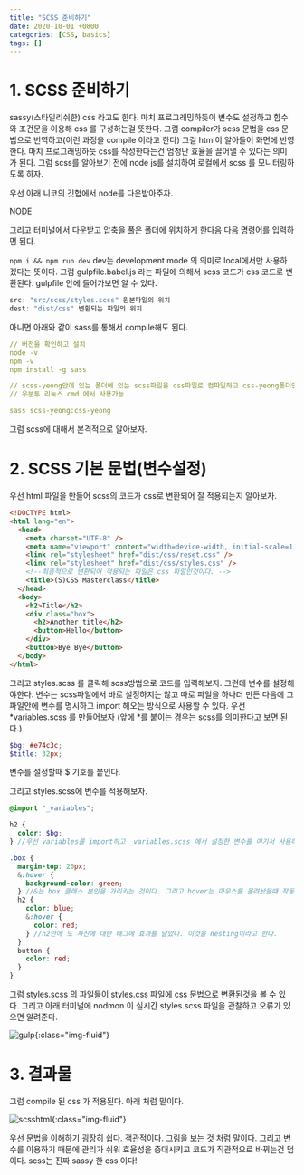 ```yaml
---
title: "SCSS 준비하기"
date: 2020-10-01 +0800
categories: [CSS, basics]
tags: []
---
```


# 1. SCSS 준비하기

sassy(스타일리쉬한) css 라고도 한다. 마치 프로그래밍하듯이 변수도 설정하고 함수와 조건문을 이용해 css 를 구성하는걸 뜻한다. 그럼 compiler가 scss 문법을 css 문법으로 번역하고(이런 과정을 compile 이라고 한다) 그걸 html이 알아들어 화면에 반영한다. 마치 프로그래밍하듯 css를 작성한다는건 엄청난 효율을 끌어낼 수 있다는 의미가 된다. 그럼 scss를 알아보기 전에 node js를 설치하여 로컬에서 scss 를 모니터링하도록 하자.

우선 아래 니코의 깃헙에서 node를 다운받아주자.

[NODE](https://github.com/nomadcoders/scss-masterclass)

그리고 터미널에서 다운받고 압축을 풀은 폴더에 위치하게 한다음 다음 명령어를 입력하면 된다.

`npm i && npm run dev` dev는 development mode 의 의미로 local에서만 사용하겠다는 뜻이다. 그럼 gulpfile.babel.js 라는 파일에 의해서 scss 코드가 css 코드로 변환된다. gulpfile 안에 들어가보면 알 수 있다.

```javascript
src: "src/scss/styles.scss" 원본파일의 위치
dest: "dist/css" 변환되는 파일의 위치
```

아니면 아래와 같이 sass를 통해서 compile해도 된다.

```yaml
// 버전을 확인하고 설치
node -v
npm -v
npm install -g sass

// scss-yeong안에 있는 폴더에 있는 scss파일을 css파일로 컴파일하고 css-yeong폴더안에 보관.
// 우분투 리눅스 cmd 에서 사용가능

sass scss-yeong:css-yeong
```

그럼 scss에 대해서 본격적으로 알아보자.

# 2. SCSS 기본 문법(변수설정)

우선 html 파일을 만들어 scss의 코드가 css로 변환되어 잘 적용되는지 알아보자.

```html
<!DOCTYPE html>
<html lang="en">
  <head>
    <meta charset="UTF-8" />
    <meta name="viewport" content="width=device-width, initial-scale=1.0" />
    <link rel="stylesheet" href="dist/css/reset.css" />
    <link rel="stylesheet" href="dist/css/styles.css" />
    <!--최종적으로 변환되어 적용되는 파일은 css 파일인것이다. -->
    <title>(S)CSS Masterclass</title>
  </head>
  <body>
    <h2>Title</h2>
    <div class="box">
      <h2>Another title</h2>
      <button>Hello</button>
    </div>
    <button>Bye Bye</button>
  </body>
</html>
```

그리고 styles.scss 를 클릭해 scss방법으로 코드를 입력해보자. 그런데 변수를 설정해야한다. 변수는 scss파일에서 바로 설정하지는 않고 따로 파일을 하나더 만든 다음에 그 파일안에 변수를 명시하고 import 해오는 방식으로 사용할 수 있다. 우선 *variables.scss 를 만들어보자 (앞에 *를 붙이는 경우는 scss를 의미한다고 보면 된다.)

```scss
$bg: #e74c3c;
$title: 32px;
```

변수를 설정할때 $ 기호를 붙인다.

그리고 styles.scss에 변수를 적용해보자.

```scss
@import "_variables";

h2 {
  color: $bg;
} //우선 variables를 import하고 _variables.scss 에서 설정한 변수를 여기서 사용하였다.

.box {
  margin-top: 20px;
  &:hover {
    background-color: green;
  } //&는 box 클래스 본인을 가리키는 것이다. 그리고 hover는 마우스를 올려놨을때 작동되게 한다.
  h2 {
    color: blue;
    &:hover {
      color: red;
    } //h2안에 또 자신에 대한 태그에 효과를 달았다. 이것을 nesting이라고 한다.
  }
  button {
    color: red;
  }
}
```

그럼 styles.scss 의 파일들이 styles.css 파일에 css 문법으로 변환된것을 볼 수 있다. 그리고 아래 터미널에 nodmon 이 실시간 styles.scss 파일을 관찰하고 오류가 있으면 알려준다.

![gulp](https://yeonghunko.github.io/assets/img/css/gulp.png){:class="img-fluid"}

# 3. 결과물

그럼 compile 된 css 가 적용된다. 아래 처럼 말이다.

![scsshtml](https://yeonghunko.github.io/assets/img/css/scsshtml.png){:class="img-fluid"}

우선 문법을 이해하기 굉장히 쉽다. 객관적이다. 그림을 보는 것 처럼 말이다. 그리고 변수를 이용하기 때문에 관리가 쉬워 효율성을 증대시키고 코드가 직관적으로 바뀌는건 덤이다. scss는 진짜 sassy 한 css 이다!
